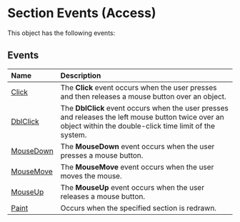 
# Section Events (Access)
This object has the following events:

## Events



|**Name**|**Description**|
|:-----|:-----|
| [Click](e32826fd-da43-b122-c656-6a9994496edf.md)|The  **Click** event occurs when the user presses and then releases a mouse button over an object.|
| [DblClick](6523062c-887d-de9a-a17b-b47768eb5ad0.md)|The  **DblClick** event occurs when the user presses and releases the left mouse button twice over an object within the double-click time limit of the system.|
| [MouseDown](e262213a-cf22-bb6f-b3b0-bcbdba33e61d.md)|The  **MouseDown** event occurs when the user presses a mouse button.|
| [MouseMove](5ae021c2-24fc-5507-3267-245f061de35b.md)|The  **MouseMove** event occurs when the user moves the mouse.|
| [MouseUp](fcfb223c-b57e-5f3c-60aa-1a9edc149c48.md)|The  **MouseUp** event occurs when the user releases a mouse button.|
| [Paint](f68d981d-8371-cf0d-9da4-063aaa0f0907.md)|Occurs when the specified section is redrawn.|
